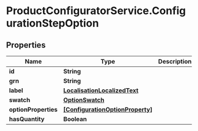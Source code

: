 # ProductConfiguratorService.ConfigurationStepOption

## Properties

Name | Type | Description | Notes
------------ | ------------- | ------------- | -------------
**id** | **String** |  | [optional] 
**grn** | **String** |  | [optional] 
**label** | [**LocalisationLocalizedText**](LocalisationLocalizedText.md) |  | [optional] 
**swatch** | [**OptionSwatch**](OptionSwatch.md) |  | [optional] 
**optionProperties** | [**[ConfigurationOptionProperty]**](ConfigurationOptionProperty.md) |  | [optional] 
**hasQuantity** | **Boolean** |  | [optional] 


